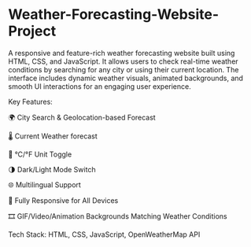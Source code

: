 # Weather-Forecasting-Website-Project
A responsive and feature-rich weather forecasting website built using HTML, CSS, and JavaScript. It allows users to check real-time weather conditions by searching for any city or using their current location. The interface includes dynamic weather visuals, animated backgrounds, and smooth UI interactions for an engaging user experience.

Key Features:

🌍 City Search & Geolocation-based Forecast

🌡️ Current Weather forecast

🔁 °C/°F Unit Toggle

🌗 Dark/Light Mode Switch

🌐 Multilingual Support

📱 Fully Responsive for All Devices

🎞️ GIF/Video/Animation Backgrounds Matching Weather Conditions

Tech Stack:
HTML, CSS, JavaScript, OpenWeatherMap API
